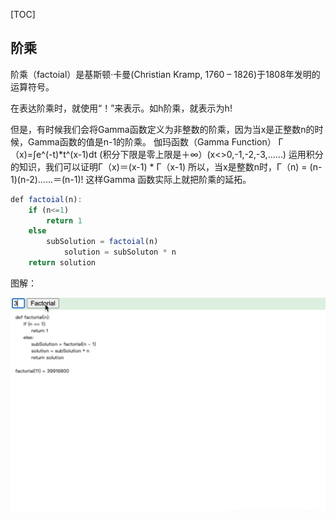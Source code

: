 [TOC]

## 阶乘

阶乘（factoial）是基斯顿·卡曼(Christian Kramp, 1760 – 1826)于1808年发明的运算符号。

在表达阶乘时，就使用“！”来表示。如h阶乘，就表示为h!

但是，有时候我们会将Gamma函数定义为非整数的阶乘，因为当x是正整数n的时候，Gamma函数的值是n-1的阶乘。
伽玛函数（Gamma Function）
Γ（x)=∫e^(-t)*t^(x-1)dt (积分下限是零上限是＋∞）(x<>0,-1,-2,-3,……)
运用积分的知识，我们可以证明Γ（x)＝(x-1) * Γ（x-1)
所以，当x是整数n时，Γ（n) = (n-1)(n-2)……＝(n-1)!
这样Gamma 函数实际上就把阶乘的延拓。

```javascript
def factoial(n):
	if (n<=1)
    	return 1
	else
    	subSolution = factoial(n)
			solution = subSoluton * n
	return solution
```

图解：

![factorial](images/factorial.gif)

